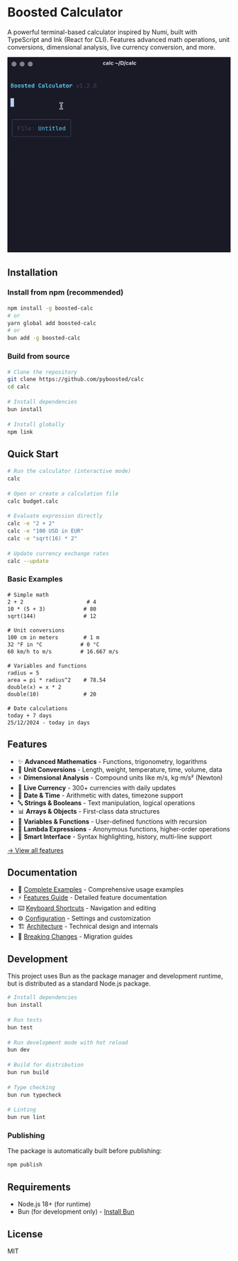 # Boosted Calculator

A powerful terminal-based calculator inspired by Numi, built with TypeScript and Ink (React for CLI). Features advanced math operations, unit conversions, dimensional analysis, live currency conversion, and more.

![Boosted Calculator Example](docs/example.gif)

## Installation

### Install from npm (recommended)

```bash
npm install -g boosted-calc
# or
yarn global add boosted-calc
# or
bun add -g boosted-calc
```

### Build from source

```bash
# Clone the repository
git clone https://github.com/pyboosted/calc
cd calc

# Install dependencies
bun install

# Install globally
npm link
```

## Quick Start

```bash
# Run the calculator (interactive mode)
calc

# Open or create a calculation file
calc budget.calc

# Evaluate expression directly
calc -e "2 + 2"
calc -e "100 USD in EUR"
calc -e "sqrt(16) * 2"

# Update currency exchange rates
calc --update
```

### Basic Examples

```
# Simple math
2 + 2                    # 4
10 * (5 + 3)            # 80
sqrt(144)               # 12

# Unit conversions
100 cm in meters        # 1 m
32 °F in °C            # 0 °C
60 km/h to m/s         # 16.667 m/s

# Variables and functions
radius = 5
area = pi * radius^2    # 78.54
double(x) = x * 2
double(10)              # 20

# Date calculations
today + 7 days
25/12/2024 - today in days
```

## Features

- ✨ **Advanced Mathematics** - Functions, trigonometry, logarithms
- 🔄 **Unit Conversions** - Length, weight, temperature, time, volume, data
- ⚡ **Dimensional Analysis** - Compound units like m/s, kg⋅m/s² (Newton)
- 💱 **Live Currency** - 300+ currencies with daily updates
- 📅 **Date & Time** - Arithmetic with dates, timezone support
- 🔤 **Strings & Booleans** - Text manipulation, logical operations
- 📊 **Arrays & Objects** - First-class data structures
- 🔧 **Variables & Functions** - User-defined functions with recursion
- 🎯 **Lambda Expressions** - Anonymous functions, higher-order operations
- 🎨 **Smart Interface** - Syntax highlighting, history, multi-line support

[→ View all features](docs/features.md)

## Documentation

- 📖 [Complete Examples](docs/examples.md) - Comprehensive usage examples
- ⚡ [Features Guide](docs/features.md) - Detailed feature documentation
- ⌨️  [Keyboard Shortcuts](docs/keyboard-shortcuts.md) - Navigation and editing
- ⚙️  [Configuration](docs/configuration.md) - Settings and customization
- 🏗️  [Architecture](docs/architecture.md) - Technical design and internals
- 🔄 [Breaking Changes](docs/breaking-changes.md) - Migration guides

## Development

This project uses Bun as the package manager and development runtime, but is distributed as a standard Node.js package.

```bash
# Install dependencies
bun install

# Run tests
bun test

# Run development mode with hot reload
bun dev

# Build for distribution
bun run build

# Type checking
bun run typecheck

# Linting
bun run lint
```

### Publishing

The package is automatically built before publishing:

```bash
npm publish
```

## Requirements

- Node.js 18+ (for runtime)
- Bun (for development only) - [Install Bun](https://bun.sh)

## License

MIT